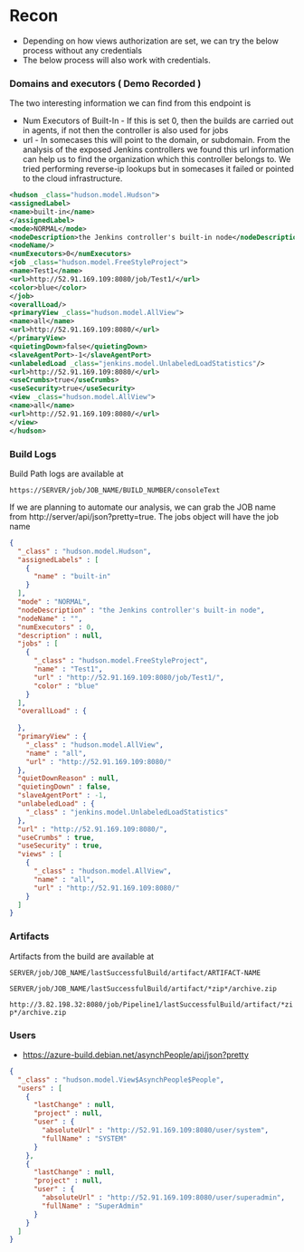 # Recon

- Depending on how views authorization are set, we can try the below process without any credentials
- The below process will also work with credentials.

### Domains and executors ( Demo Recorded )

The two interesting information we can find from this endpoint is 
- Num Executors of Built-In - If this is set 0, then the builds are carried out in agents, if not then the controller is also used for jobs
- url - In somecases this will point to the domain, or subdomain. From the analysis of the exposed Jenkins controllers we found this url information can help us to find the organization which this controller belongs to. We tried performing reverse-ip lookups but in somecases it failed or pointed to the cloud infrastructure.

``` xml
<hudson _class="hudson.model.Hudson">
<assignedLabel>
<name>built-in</name>
</assignedLabel>
<mode>NORMAL</mode>
<nodeDescription>the Jenkins controller's built-in node</nodeDescription>
<nodeName/>
<numExecutors>0</numExecutors>
<job _class="hudson.model.FreeStyleProject">
<name>Test1</name>
<url>http://52.91.169.109:8080/job/Test1/</url>
<color>blue</color>
</job>
<overallLoad/>
<primaryView _class="hudson.model.AllView">
<name>all</name>
<url>http://52.91.169.109:8080/</url>
</primaryView>
<quietingDown>false</quietingDown>
<slaveAgentPort>-1</slaveAgentPort>
<unlabeledLoad _class="jenkins.model.UnlabeledLoadStatistics"/>
<url>http://52.91.169.109:8080/</url>
<useCrumbs>true</useCrumbs>
<useSecurity>true</useSecurity>
<view _class="hudson.model.AllView">
<name>all</name>
<url>http://52.91.169.109:8080/</url>
</view>
</hudson>
```

### Build Logs
 
Build Path logs are available at
``` 
https://SERVER/job/JOB_NAME/BUILD_NUMBER/consoleText
```

If we are planning to automate our analysis, we can grab the JOB name from http://server/api/json?pretty=true. The jobs object will have the job name
``` json
{
  "_class" : "hudson.model.Hudson",
  "assignedLabels" : [
    {
      "name" : "built-in"
    }
  ],
  "mode" : "NORMAL",
  "nodeDescription" : "the Jenkins controller's built-in node",
  "nodeName" : "",
  "numExecutors" : 0,
  "description" : null,
  "jobs" : [
    {
      "_class" : "hudson.model.FreeStyleProject",
      "name" : "Test1",
      "url" : "http://52.91.169.109:8080/job/Test1/",
      "color" : "blue"
    }
  ],
  "overallLoad" : {
    
  },
  "primaryView" : {
    "_class" : "hudson.model.AllView",
    "name" : "all",
    "url" : "http://52.91.169.109:8080/"
  },
  "quietDownReason" : null,
  "quietingDown" : false,
  "slaveAgentPort" : -1,
  "unlabeledLoad" : {
    "_class" : "jenkins.model.UnlabeledLoadStatistics"
  },
  "url" : "http://52.91.169.109:8080/",
  "useCrumbs" : true,
  "useSecurity" : true,
  "views" : [
    {
      "_class" : "hudson.model.AllView",
      "name" : "all",
      "url" : "http://52.91.169.109:8080/"
    }
  ]
}
```

### Artifacts

Artifacts from the build are available at 

```SERVER/job/JOB_NAME/lastSuccessfulBuild/artifact/ARTIFACT-NAME```

```SERVER/job/JOB_NAME/lastSuccessfulBuild/artifact/*zip*/archive.zip```

```http://3.82.198.32:8080/job/Pipeline1/lastSuccessfulBuild/artifact/*zip*/archive.zip```

### Users

- https://azure-build.debian.net/asynchPeople/api/json?pretty
``` json
{
  "_class" : "hudson.model.View$AsynchPeople$People",
  "users" : [
    {
      "lastChange" : null,
      "project" : null,
      "user" : {
        "absoluteUrl" : "http://52.91.169.109:8080/user/system",
        "fullName" : "SYSTEM"
      }
    },
    {
      "lastChange" : null,
      "project" : null,
      "user" : {
        "absoluteUrl" : "http://52.91.169.109:8080/user/superadmin",
        "fullName" : "SuperAdmin"
      }
    }
  ]
}
```
